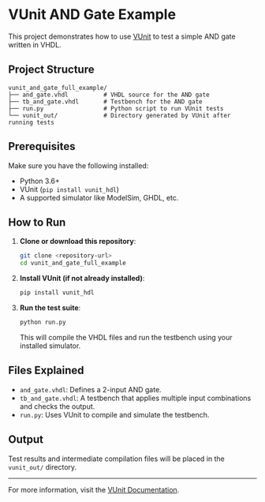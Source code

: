 # VUnit AND Gate Example

This project demonstrates how to use [VUnit](https://vunit.github.io/) to test a simple AND gate written in VHDL.

## Project Structure

```
vunit_and_gate_full_example/
├── and_gate.vhdl          # VHDL source for the AND gate
├── tb_and_gate.vhdl       # Testbench for the AND gate
├── run.py                 # Python script to run VUnit tests
└── vunit_out/             # Directory generated by VUnit after running tests
```

## Prerequisites

Make sure you have the following installed:

- Python 3.6+
- VUnit (`pip install vunit_hdl`)
- A supported simulator like ModelSim, GHDL, etc.

## How to Run

1. **Clone or download this repository**:

    ```bash
    git clone <repository-url>
    cd vunit_and_gate_full_example
    ```

2. **Install VUnit (if not already installed)**:

    ```bash
    pip install vunit_hdl
    ```

3. **Run the test suite**:

    ```bash
    python run.py
    ```

   This will compile the VHDL files and run the testbench using your installed simulator.

## Files Explained

- `and_gate.vhdl`: Defines a 2-input AND gate.
- `tb_and_gate.vhdl`: A testbench that applies multiple input combinations and checks the output.
- `run.py`: Uses VUnit to compile and simulate the testbench.

## Output

Test results and intermediate compilation files will be placed in the `vunit_out/` directory.

---

For more information, visit the [VUnit Documentation](https://vunit.github.io/).
